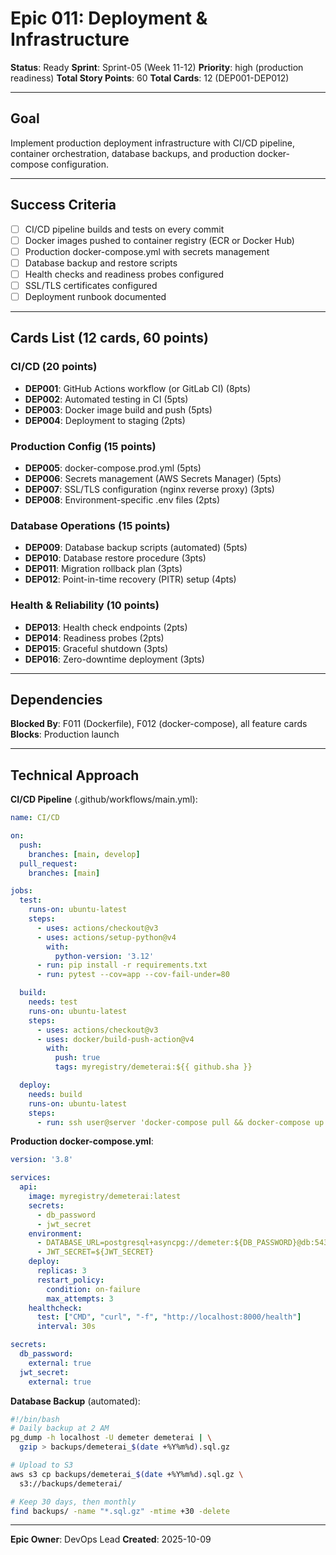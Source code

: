 # Epic 011: Deployment & Infrastructure

**Status**: Ready
**Sprint**: Sprint-05 (Week 11-12)
**Priority**: high (production readiness)
**Total Story Points**: 60
**Total Cards**: 12 (DEP001-DEP012)

---

## Goal

Implement production deployment infrastructure with CI/CD pipeline, container orchestration, database backups, and production docker-compose configuration.

---

## Success Criteria

- [ ] CI/CD pipeline builds and tests on every commit
- [ ] Docker images pushed to container registry (ECR or Docker Hub)
- [ ] Production docker-compose.yml with secrets management
- [ ] Database backup and restore scripts
- [ ] Health checks and readiness probes configured
- [ ] SSL/TLS certificates configured
- [ ] Deployment runbook documented

---

## Cards List (12 cards, 60 points)

### CI/CD (20 points)
- **DEP001**: GitHub Actions workflow (or GitLab CI) (8pts)
- **DEP002**: Automated testing in CI (5pts)
- **DEP003**: Docker image build and push (5pts)
- **DEP004**: Deployment to staging (2pts)

### Production Config (15 points)
- **DEP005**: docker-compose.prod.yml (5pts)
- **DEP006**: Secrets management (AWS Secrets Manager) (5pts)
- **DEP007**: SSL/TLS configuration (nginx reverse proxy) (3pts)
- **DEP008**: Environment-specific .env files (2pts)

### Database Operations (15 points)
- **DEP009**: Database backup scripts (automated) (5pts)
- **DEP010**: Database restore procedure (3pts)
- **DEP011**: Migration rollback plan (3pts)
- **DEP012**: Point-in-time recovery (PITR) setup (4pts)

### Health & Reliability (10 points)
- **DEP013**: Health check endpoints (2pts)
- **DEP014**: Readiness probes (2pts)
- **DEP015**: Graceful shutdown (3pts)
- **DEP016**: Zero-downtime deployment (3pts)

---

## Dependencies

**Blocked By**: F011 (Dockerfile), F012 (docker-compose), all feature cards
**Blocks**: Production launch

---

## Technical Approach

**CI/CD Pipeline** (.github/workflows/main.yml):
```yaml
name: CI/CD

on:
  push:
    branches: [main, develop]
  pull_request:
    branches: [main]

jobs:
  test:
    runs-on: ubuntu-latest
    steps:
      - uses: actions/checkout@v3
      - uses: actions/setup-python@v4
        with:
          python-version: '3.12'
      - run: pip install -r requirements.txt
      - run: pytest --cov=app --cov-fail-under=80

  build:
    needs: test
    runs-on: ubuntu-latest
    steps:
      - uses: actions/checkout@v3
      - uses: docker/build-push-action@v4
        with:
          push: true
          tags: myregistry/demeterai:${{ github.sha }}

  deploy:
    needs: build
    runs-on: ubuntu-latest
    steps:
      - run: ssh user@server 'docker-compose pull && docker-compose up -d'
```

**Production docker-compose.yml**:
```yaml
version: '3.8'

services:
  api:
    image: myregistry/demeterai:latest
    secrets:
      - db_password
      - jwt_secret
    environment:
      - DATABASE_URL=postgresql+asyncpg://demeter:${DB_PASSWORD}@db:5432/demeterai
      - JWT_SECRET=${JWT_SECRET}
    deploy:
      replicas: 3
      restart_policy:
        condition: on-failure
        max_attempts: 3
    healthcheck:
      test: ["CMD", "curl", "-f", "http://localhost:8000/health"]
      interval: 30s

secrets:
  db_password:
    external: true
  jwt_secret:
    external: true
```

**Database Backup** (automated):
```bash
#!/bin/bash
# Daily backup at 2 AM
pg_dump -h localhost -U demeter demeterai | \
  gzip > backups/demeterai_$(date +%Y%m%d).sql.gz

# Upload to S3
aws s3 cp backups/demeterai_$(date +%Y%m%d).sql.gz \
  s3://backups/demeterai/

# Keep 30 days, then monthly
find backups/ -name "*.sql.gz" -mtime +30 -delete
```

---

**Epic Owner**: DevOps Lead
**Created**: 2025-10-09
